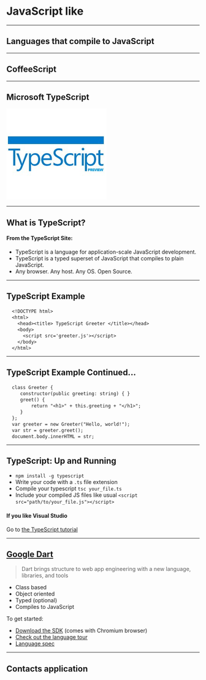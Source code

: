 # JavaScript like

---

## Languages that compile to JavaScript

---

## CoffeeScript

---

## Microsoft TypeScript
![TypeScript Logo](images/typescript_logo.jpg)

---

## What is TypeScript?

#### From the TypeScript Site:

* TypeScript is a language for application-scale JavaScript development.
* TypeScript is a typed superset of JavaScript that compiles to plain JavaScript.
* Any browser. Any host. Any OS. Open Source.

---

## TypeScript Example

```
  <!DOCTYPE html>
  <html>
    <head><title> TypeScript Greeter </title></head>
    <body>
      <script src='greeter.js'></script>
    </body>
  </html>
```

---

## TypeScript Example Continued...

```
  class Greeter {
     constructor(public greeting: string) { }
     greet() {
         return "<h1>" + this.greeting + "</h1>";
     }
  };
  var greeter = new Greeter("Hello, world!");
  var str = greeter.greet();
  document.body.innerHTML = str;

```

---

## TypeScript: Up and Running

* `npm install -g typescript`
* Write your code with a `.ts` file extension
* Compile your typescript `tsc your_file.ts`
* Include your compiled JS files like usual `<script src="path/to/your_file.js"></script>`

#### If you like Visual Studio
Go to [the TypeScript tutorial](http://www.typescriptlang.org/Tutorial/)

---

## [Google Dart](http://www.dartlang.org)

> Dart brings structure to web app engineering with a new language, libraries, and tools

- Class based
- Object oriented
- Typed (optional)
- Compiles to JavaScript

To get started:

- [Download the SDK](http://www.dartlang.org/downloads.html) (comes with Chromium browser)
- [Check out the language tour](http://www.dartlang.org/docs/dart-up-and-running/ch02.html)
- [Language spec](http://www.dartlang.org/docs/spec/latest/dart-language-specification.html)

---

## Contacts application
